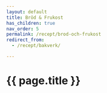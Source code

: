 ```yaml
---
layout: default
title: Bröd & Frukost
has_children: true
nav_order: 5
permalink: /recept/brod-och-frukost
redirect_from:
  - /recept/bakverk/

---
```

# {{ page.title }}
